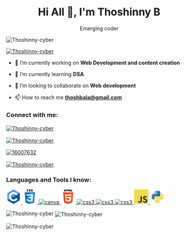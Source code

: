 <h1 align="center">Hi All 👋, I'm Thoshinny B</h1>
<p align="center">Emerging coder</p>

<p align="left"> <img src="https://komarev.com/ghpvc/?username=Thoshinny-cyber&label=Profile%20views&color=0e75b6&style=flat" alt="Thoshinny-cyber" /> </p>

<p align="left"> <p align="left"> <a href="https://github.com/ryo-ma/github-profile-trophy"><img src="https://github-profile-trophy.vercel.app/?username=Thoshinny-cyber" alt="Thoshinny-cyber" /></a> </p>
</a> </p>

<!--<p align="left"> <a href="https://twitter.com/Thoshinny-cyberS" target="blank"><img src="https://img.shields.io/twitter/follow/Thoshinny-cyberS?logo=twitter&style=for-the-badge" alt="Thoshinny-cyberS" /></a> </p>-->

- 🔭 I’m currently working on **Web Development and content creation**

- 🌱 I’m currently learning **DSA**

- 👯 I’m looking to collaborate on **Web development**

- 📫 How to reach me **thoshbala@gmail.com**



<h3 align="left">Connect with me:</h3>
<p align="left">
<a href="https://twitter.com/thoshinny" target="blank"><img align="center" src="https://raw.githubusercontent.com/rahuldkjain/github-profile-readme-generator/master/src/images/icons/Social/twitter.svg" alt="Thoshinny-cyber" height="30" width="40" /></a>
  
<a href="https://www.linkedin.com/in/thoshinny-b-6a278b1ab/" target="blank"><img align="center" src="https://raw.githubusercontent.com/rahuldkjain/github-profile-readme-generator/master/src/images/icons/Social/linked-in-alt.svg" alt="Thoshinny-cyber" height="30" width="40" /></a>
  
<a href="https://stackoverflow.com/users/16461094/thoshinny-b" target="blank"><img align="center" src="https://raw.githubusercontent.com/rahuldkjain/github-profile-readme-generator/master/src/images/icons/Social/stack-overflow.svg" alt="16007632" height="30" width="40" /></a>
  
<a href="https://www.hackerrank.com/Thoshinny" target="blank"><img align="center" src="https://raw.githubusercontent.com/rahuldkjain/github-profile-readme-generator/master/src/images/icons/Social/hackerrank.svg" alt="Thoshinny-cyber" height="30" width="40" /></a>
</p>

<h3 align="left">Languages and Tools I know:</h3>
<p align="left"> <a href="https://www.cprogramming.com/" target="_blank"> <img src="https://raw.githubusercontent.com/devicons/devicon/master/icons/c/c-original.svg" alt="c" width="40" height="40"/> </a> 
  <a href="https://www.w3schools.com/css/" target="_blank"> <img src="https://raw.githubusercontent.com/devicons/devicon/master/icons/css3/css3-original-wordmark.svg" alt="css3" width="40" height="40"/> </a> 
 <a href="https://www.canva.com/" target="_blank"> <img src="https://www.vhv.rs/dpng/d/209-2091166_graphic-design-software-canva-icon-hd-png-download.png" alt="canva" width="40" height="40"/> </a> 
  <a href="https://www.w3.org/html/" target="_blank"> <img src="https://raw.githubusercontent.com/devicons/devicon/master/icons/html5/html5-original-wordmark.svg" alt="html5" width="40" height="40"/> </a> 
  <a href="https://trufflesuite.com/" target="_blank"> <img src="https://trufflesuite.com/assets/logo.png" alt="css3" width="40" height="40"/> </a>
  <a href="https://docs.soliditylang.org/en/v0.8.12/" target="_blank"> <img src="https://docs.soliditylang.org/en/v0.8.12/_static/logo.svg" alt="css3" width="40" height="40"/> </a>
   <a href="https://trufflesuite.com/ganache/index.html" target="_blank"> <img src="https://trufflesuite.com/img/ganache-header.svg" alt="css3" width="40" height="40"/> </a>
  <!-- <a href="https://www.java.com" target="_blank"> <img src="https://raw.githubusercontent.com/devicons/devicon/master/icons/java/java-original.svg" alt="java" width="40" height="40"/> </a> <a href="https://developer.mozilla.org/en-US/docs/Web/JavaScript" target="_blank"> <img src="https://raw.githubusercontent.com/devicons/devicon/master/icons/javascript/javascript-original.svg" alt="javascript" width="40" height="40"/> </a> <a href="https://materializecss.com/" target="_blank"> <img src="https://raw.githubusercontent.com/prplx/svg-logos/5585531d45d294869c4eaab4d7cf2e9c167710a9/svg/materialize.svg" alt="materialize" width="40" height="40"/> </a> -->
  <a href="https://developer.mozilla.org/en-US/docs/Web/JavaScript" target="_blank"> <img src="https://raw.githubusercontent.com/devicons/devicon/master/icons/javascript/javascript-original.svg" alt="javascript" width="40" height="40"/> </a>
  <a href="https://www.python.org" target="_blank"> <img src="https://raw.githubusercontent.com/devicons/devicon/master/icons/python/python-original.svg" alt="python" width="40" height="40"/> </a> <!--<a href="https://reactjs.org/" target="_blank"> <img src="https://raw.githubusercontent.com/devicons/devicon/master/icons/react/react-original-wordmark.svg" alt="react" width="40" height="40"/> </a> <a href="https://sass-lang.com" target="_blank"> <img src="https://raw.githubusercontent.com/devicons/devicon/master/icons/sass/sass-original.svg" alt="sass" width="40" height="40"/> </a> --></p>

<p><img align="left" src="https://github-readme-stats.vercel.app/api/top-langs?username=Thoshinny-cyber&show_icons=true&theme=dark&title_color=fffafa&text_color=ffffff&locale=en&layout=compact" alt="Thoshinny-cyber" /></p>

<p>&nbsp;<img align="center" src="https://github-readme-stats.vercel.app/api?username=Thoshinny-cyber&show_icons=true&theme=dark&text_color=ffffff&locale=en" alt="Thoshinny-cyber" /></p>

<p><img align="center" src="https://github-readme-streak-stats.herokuapp.com/?user=Thoshinny-cyber&theme=dark" alt="Thoshinny-cyber" /></p>
